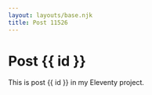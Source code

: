 ```yaml
---
layout: layouts/base.njk
title: Post 11526
---
```


# Post {{ id }}

This is post {{ id }} in my Eleventy project.
